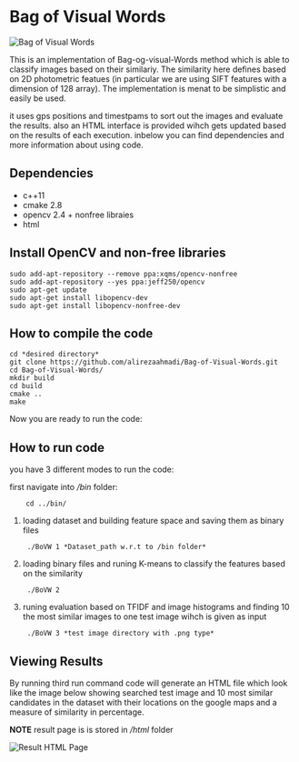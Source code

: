 # Bag of Visual Words

![Bag of Visual Words](...) 

This is an implementation of Bag-og-visual-Words method which is able to classify images based on their similariy. The similarity here defines based on 2D photometric featues (in particular we are using SIFT features with a dimension of 128 array). The implementation is menat to be simplistic and easily be used.

it uses gps positions and timestpams to sort out the images and evaluate the results. also an HTML interface is provided wihch gets updated based on the results of each execution. inbelow you can find dependencies and more information about using code.

## Dependencies

- c++11
- cmake 2.8
- opencv 2.4 + nonfree libraies
- html

## Install OpenCV and non-free libraries

    sudo add-apt-repository --remove ppa:xqms/opencv-nonfree
    sudo add-apt-repository --yes ppa:jeff250/opencv
    sudo apt-get update
    sudo apt-get install libopencv-dev
    sudo apt-get install libopencv-nonfree-dev
    
## How to compile the code

    cd *desired directory*
    git clone https://github.com/alirezaahmadi/Bag-of-Visual-Words.git
    cd Bag-of-Visual-Words/
    mkdir build
    cd build
    cmake ..
    make 
    
Now you are ready to run the code:
## How to run code
you have 3 different modes to run the code:

first navigate into */bin* folder:

        cd ../bin/

1. loading dataset and building feature space and saving them as binary files

        ./BoVW 1 *Dataset_path w.r.t to /bin folder*
    
2. loading binary files and runing K-means to classify the features based on the similarity

        ./BoVW 2
    
3. runing evaluation based on TFIDF and image histograms and finding 10 the most similar images to one test image wihch is given as input
    
        ./BoVW 3 *test image directory with .png type*
    
## Viewing Results
By running third run command code will generate an HTML file which look like the image below showing searched test image and 10 most similar candidates in the dataset with their locations on the google maps and a measure of similarity in percentage.

**NOTE** result page is is stored in */html* folder

![Result HTML Page](...)
